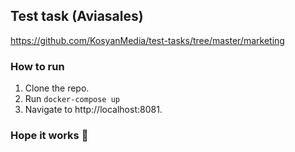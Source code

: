## Test task (Aviasales)

https://github.com/KosyanMedia/test-tasks/tree/master/marketing

### How to run
1. Clone the repo. 
2. Run `docker-compose up` 
3. Navigate to http://localhost:8081.

### Hope it works 💫
